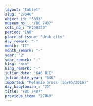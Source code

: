 ```yaml
---
layout: "tablet"
slug: "27046"
object_id: "5893"
museum_no_: "YBC 7407"
cdli_no_: "P308350"
period: "ENB"
place_of_issue: "Uruk city"
day_remark: "-"
month: "II"
month_remark: "-"
year: "2"
year_remark: "-"
king: "Kan"
king_remark: "-"
julian_date: "646 BCE"
julian_date_year: "646"
imported: "Melanie Gross (26/05/2016)"
day_babylonian_: "20"
title: "YBC 7407"
previous_item: "27049"
---
```

